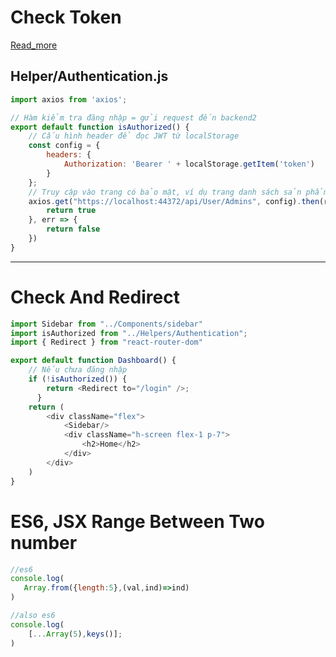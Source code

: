 # Check Token
[Read_more](https://joshtronic.com/2020/03/23/protected-routes-with-react-router-v5/)
## Helper/Authentication.js
```js
import axios from 'axios';

// Hàm kiểm tra đăng nhập = gửi request đến backend2
export default function isAuthorized() {
    // Cấu hình header để đọc JWT từ localStorage
    const config = {
        headers: {
            Authorization: 'Bearer ' + localStorage.getItem('token')
        }
    };
    // Truy cập vào trang có bảo mật, ví dụ trang danh sách sản phẩm đang quản lý của nhân viên
    axios.get("https://localhost:44372/api/User/Admins", config).then(res => {
        return true
    }, err => {
        return false
    })
}
```
---
# Check And Redirect
```js
import Sidebar from "../Components/sidebar"
import isAuthorized from "../Helpers/Authentication";
import { Redirect } from "react-router-dom"

export default function Dashboard() {
    // Nếu chưa đăng nhập
    if (!isAuthorized()) {
        return <Redirect to="/login" />;
      }
    return (
        <div className="flex">
            <Sidebar/>
            <div className="h-screen flex-1 p-7">
                <h2>Home</h2>
            </div>
        </div>
    )
}
```

# ES6, JSX Range Between Two number
```js
//es6
console.log(
   Array.from({length:5},(val,ind)=>ind)
)

//also es6
console.log(
	[...Array(5),keys()];
)
```


